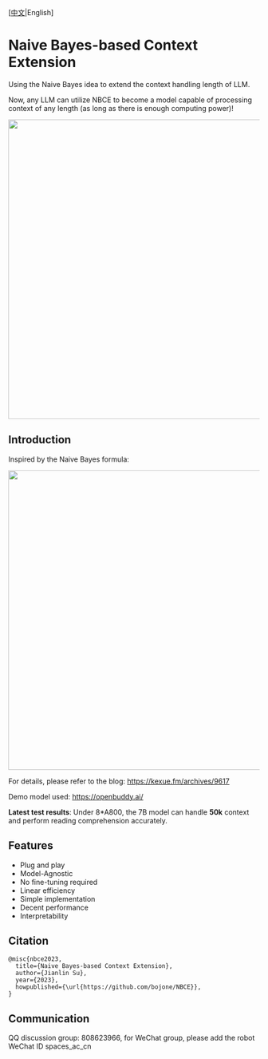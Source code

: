 [[中文](https://github.com/bojone/NBCE/blob/main/README.md)|English]

# Naive Bayes-based Context Extension
Using the Naive Bayes idea to extend the context handling length of LLM.

Now, any LLM can utilize NBCE to become a model capable of processing context of any length (as long as there is enough computing power)!

<img src="https://raw.githubusercontent.com/bojone/NBCE/34601ad70eb1bdae50a026234b8980da275df775/NBCE2.png" width=600>

## Introduction

Inspired by the Naive Bayes formula:

<img src="https://raw.githubusercontent.com/bojone/NBCE/main/NBCE.png" width=600>

For details, please refer to the blog: https://kexue.fm/archives/9617

Demo model used: https://openbuddy.ai/

**Latest test results**: Under 8*A800, the 7B model can handle **50k** context and perform reading comprehension accurately.

## Features
- Plug and play
- Model-Agnostic
- No fine-tuning required
- Linear efficiency
- Simple implementation
- Decent performance
- Interpretability

## Citation
```
@misc{nbce2023,
  title={Naive Bayes-based Context Extension},
  author={Jianlin Su},
  year={2023},
  howpublished={\url{https://github.com/bojone/NBCE}},
}
```
## Communication
QQ discussion group: 808623966, for WeChat group, please add the robot WeChat ID spaces_ac_cn

